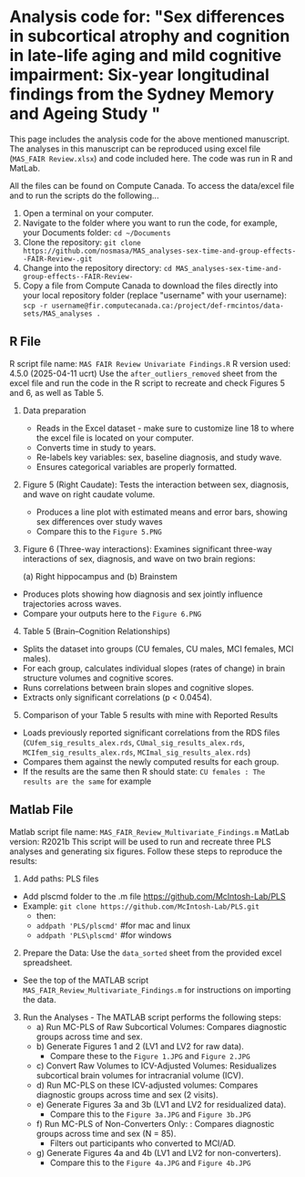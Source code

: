 # Analysis code for: "Sex differences in subcortical atrophy and cognition in late-life aging and mild cognitive impairment: Six-year longitudinal findings from the Sydney Memory and Ageing Study "
This page includes the analysis code for the above mentioned manuscript. The analyses in this manuscript can be reproduced using excel file (`MAS_FAIR Review.xlsx`) and code included here. The code was run in R and MatLab. 

All the files can be found on Compute Canada. To access the data/excel file and to run the scripts do the following... 
1. Open a terminal on your computer.
2. Navigate to the folder where you want to run the code, for example, your Documents folder: `cd ~/Documents`
3. Clone the repository: `git clone https://github.com/nosmasa/MAS_analyses-sex-time-and-group-effects--FAIR-Review-.git`
4. Change into the repository directory: `cd MAS_analyses-sex-time-and-group-effects--FAIR-Review-`
5. Copy a file from Compute Canada to download the files directly into your local repository folder (replace "username" with your username): `scp -r username@fir.computecanada.ca:/project/def-rmcintos/data-sets/MAS_analyses .`

## R File  
R script file name: `MAS FAIR Review Univariate Findings.R`
R version used: 4.5.0 (2025-04-11 ucrt)
Use the `after_outliers_removed` sheet from the excel file and run the code in the R script to recreate and check Figures 5 and 6, as well as Table 5. 

1. Data preparation
   - Reads in the Excel dataset - make sure to customize line 18 to where the excel file is located on your computer. 
   - Converts time in study to years.
   - Re-labels key variables: sex, baseline diagnosis, and study wave.
   - Ensures categorical variables are properly formatted.

2. Figure 5 (Right Caudate): Tests the interaction between sex, diagnosis, and wave on right caudate volume.
   - Produces a line plot with estimated means and error bars, showing sex differences over study waves
   - Compare this to the `Figure 5.PNG`

3. Figure 6 (Three-way interactions): Examines significant three-way interactions of sex, diagnosis, and wave on two brain regions:

   (a) Right hippocampus and (b) Brainstem
  - Produces plots showing how diagnosis and sex jointly influence trajectories across waves.
  - Compare your outputs here to the `Figure 6.PNG` 

4. Table 5 (Brain–Cognition Relationships)
  - Splits the dataset into groups (CU females, CU males, MCI females, MCI males).
  - For each group, calculates individual slopes (rates of change) in brain structure volumes and cognitive scores.
  - Runs correlations between brain slopes and cognitive slopes.
  - Extracts only significant correlations (p < 0.0454).

5. Comparison of your Table 5 results with mine with Reported Results
  - Loads previously reported significant correlations from the RDS files (`CUfem_sig_results_alex.rds`, `CUmal_sig_results_alex.rds`, `MCIfem_sig_results_alex.rds`, `MCImal_sig_results_alex.rds`)
  - Compares them against the newly computed results for each group.
  - If the results are the same then R should state: `CU females : The results are the same` for example 
  

## Matlab File  
Matlab script file name: `MAS_FAIR_Review_Multivariate_Findings.m`
MatLab version: R2021b
This script will be used to run and recreate three PLS analyses and generating six figures. Follow these steps to reproduce the results:

1. Add paths: PLS files 
  - Add plscmd folder to the .m file https://github.com/McIntosh-Lab/PLS
  - Example: `git clone https://github.com/McIntosh-Lab/PLS.git`
     - then:
     - `addpath 'PLS/plscmd'` #for mac and linux
     - `addpath 'PLS\plscmd'` #for windows

2. Prepare the Data: Use the `data_sorted` sheet from the provided excel spreadsheet.
  - See the top of the MATLAB script `MAS_FAIR_Review_Multivariate_Findings.m` for instructions on importing the data.

3. Run the Analyses - The MATLAB script performs the following steps:
   - a)  Run MC-PLS of Raw Subcortical Volumes: Compares diagnostic groups across time and sex.
   - b) Generate Figures 1 and 2 (LV1 and LV2 for raw data).
      - Compare these to the `Figure 1.JPG` and `Figure 2.JPG`
   - c) Convert Raw Volumes to ICV-Adjusted Volumes: Residualizes subcortical brain volumes for intracranial volume (ICV).
   - d) Run MC-PLS on these ICV-adjusted volumes: Compares diagnostic groups across time and sex (2 visits).
   - e) Generate Figures 3a and 3b (LV1 and LV2 for residualized data).
      - Compare this to the `Figure 3a.JPG` and `Figure 3b.JPG`
   - f) Run MC-PLS of Non-Converters Only: : Compares diagnostic groups across time and sex (N = 85). 
       - Filters out participants who converted to MCI/AD.
    - g) Generate Figures 4a and 4b (LV1 and LV2 for non-converters).
      - Compare this to the `Figure 4a.JPG` and `Figure 4b.JPG`

